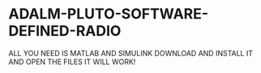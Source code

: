 # ADALM-PLUTO-SOFTWARE-DEFINED-RADIO
ALL YOU NEED IS MATLAB AND SIMULINK DOWNLOAD AND INSTALL IT AND OPEN THE FILES IT WILL WORK!
